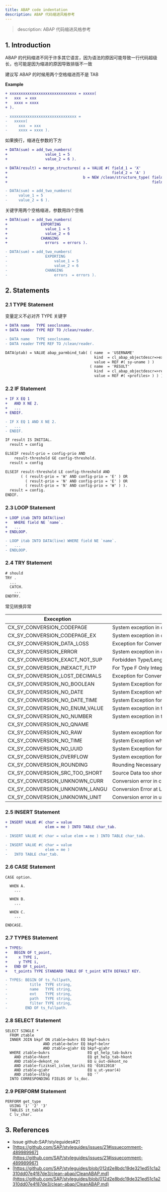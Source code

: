 ```yaml
---
title: ABAP code indentation
description: ABAP 代码缩进风格参考
---
```


> description: ABAP 代码缩进风格参考

## 1. Introduction

ABAP 的代码缩进不同于许多其它语言，因为语法的原因可能导致一行代码超级长，也可能是因为缩进的原因导致排版不一致

建议写 ABAP 的时候用两个空格缩进而不是 TAB

**Example**

```diff
+ xxxxxxxxxxxxxxxxxxxxxxxxxxxxxx = xxxxx(
+   xxx  = xxx
+   xxxx = xxxx 
+ ).

- xxxxxxxxxxxxxxxxxxxxxxxxxxxxxx =
-   xxxxx(
-     xxx  = xxx
-     xxxx = xxxx ).
```

如果换行，缩进在参数的下方

```diff
+ DATA(sum) = add_two_numbers(
+                 value_1 = 5
+                 value_2 = 6 ).

+ DATA(result) = merge_structures( a = VALUE #( field_1 = 'X'
+                                               field_2 = 'A' )
+                                  b = NEW /clean/structure_type( field_3 = 'C'
+                                                                 field_4 = 'D' ) ).

- DATA(sum) = add_two_numbers(
-     value_1 = 5
-     value_2 = 6 ).
```

关键字用两个空格缩进，参数用四个空格

```diff
+ DATA(sum) = add_two_numbers(
+               EXPORTING
+                 value_1 = 5
+                 value_2 = 6
+               CHANGING
+                 errors  = errors ).

- DATA(sum) = add_two_numbers(
-                 EXPORTING
-                     value_1 = 5
-                     value_2 = 6
-                 CHANGING
-                     errors  = errors ).
```

## 2. Statements

### 2.1 TYPE Statement
变量定义不必对齐 TYPE 关键字

```diff
+ DATA name   TYPE seoclsname.
+ DATA reader TYPE REF TO /clean/reader.

- DATA name   TYPE seoclsname.
- DATA reader TYPE REF TO /clean/reader.

DATA(ptab) = VALUE abap_parmbind_tab( ( name  = 'USERNAME'
                                        kind  = cl_abap_objectdescr=>exporting
                                        value = REF #( sy-uname ) )
                                      ( name  = 'RESULT'
                                        kind  = cl_abap_objectdescr=>returning
                                        value = REF #( <profiles> ) ) ).
```

### 2.2 IF Statement

```diff
+ IF X EQ 1
+   AND X NE 2.
+   ...
+ ENDIF.

- IF X EQ 1 AND X NE 2.
-   ...
- ENDIF.

IF result IS INITIAL.
  result = config

ELSEIF result-prio = config-prio AND
    result-threshold GE config-threshold.
  result = config

ELSEIF result-threshold LE config-threshold AND
       ( ( result-prio = 'W' AND config-prio = 'E' ) OR
         ( result-prio = 'N' AND config-prio = 'E' ) OR
         ( result-prio = 'N' AND config-prio = 'W' ) ).
  result = config.
ENDIF.
```

### 2.3 LOOP Statement

```diff
+ LOOP itab INTO DATA(line)
+   WHERE field NE `name`.
+   ...
+ ENDLOOP.

- LOOP itab INTO DATA(line) WHERE field NE `name`.
-   ...
- ENDLOOP.
```

### 2.4 TRY Statement

```diff
# should
TRY .
  ...
  CATCH.
    ...
ENDTRY.
```

常见转换异常

| Exeception                     | Description                                              |
| ------------------------------ | -------------------------------------------------------- |
| CX_SY_CONVERSION_CODEPAGE      | System exception in character set conversion             |
| CX_SY_CONVERSION_CODEPAGE_EX   | System exception in character set conversion             |
| CX_SY_CONVERSION_DATA_LOSS     | Exception for Conversions Where Data Is Lost             |
| CX_SY_CONVERSION_ERROR         | System exception in conversion errors                    |
| CX_SY_CONVERSION_EXACT_NOT_SUP | Forbidden Type/Length Combination for MOVE EXACT         |
| CX_SY_CONVERSION_INEXACT_FLTP  | For Type F Only Integers of up to 15 Digits Allowed      |
| CX_SY_CONVERSION_LOST_DECIMALS | Exception for Conversions with Loss of Decimal Places    |
| CX_SY_CONVERSION_NO_BOOLEAN    | System Exception for Conversion Error in xsd:boolean     |
| CX_SY_CONVERSION_NO_DATE       | System Exception when Changing a Date                    |
| CX_SY_CONVERSION_NO_DATE_TIME  | System Exception for Data and Time Conversions           |
| CX_SY_CONVERSION_NO_ENUM_VALUE | System exception in transformation of an enumeration val |
| CX_SY_CONVERSION_NO_NUMBER     | System exception in transformation to a number           |
| CX_SY_CONVERSION_NO_QNAME      |                                                          |
| CX_SY_CONVERSION_NO_RAW        | System exception for overflow in conversion              |
| CX_SY_CONVERSION_NO_TIME       | System Exception when Changing a Time                    |
| CX_SY_CONVERSION_NO_UUID       | System Exception for UUID Conversions                    |
| CX_SY_CONVERSION_OVERFLOW      | System exception for overflow in conversion              |
| CX_SY_CONVERSION_ROUNDING      | Rounding Necessary                                       |
| CX_SY_CONVERSION_SRC_TOO_SHORT | Source Data too short for MOVE EXACT                     |
| CX_SY_CONVERSION_UNKNOWN_CURR  | Conversion error in currency unit                        |
| CX_SY_CONVERSION_UNKNOWN_LANGU | Conversion Error at Language Key                         |
| CX_SY_CONVERSION_UNKNOWN_UNIT  | Conversion error in unit of measurement                  |

### 2.5 INSERT Statement

```diff
+ INSERT VALUE #( char = value
+                 elem = me ) INTO TABLE char_tab.

- INSERT VALUE #( char = value elem = me ) INTO TABLE char_tab.

- INSERT VALUE #( char = value
-                 elem = me ) 
-   INTO TABLE char_tab.
```

### 2.6 CASE Statement

```abap
CASE option.
  
  WHEN A.
    ...
  
  WHEN B.
    ...

  WHEN C.
    ...

ENDCASE.
```

### 2.7 TYPES Statement

```diff
+ TYPES:
+   BEGIN OF t_point,
+     x TYPE i,
+     y TYPE i,
+   END OF t_point,
+   t_points TYPE STANDARD TABLE OF t_point WITH DEFAULT KEY.

- TYPES: BEGIN OF ts_fullpath,
-          title  TYPE string,
-          name   TYPE string,
-          ext    TYPE string,
-          path   TYPE string,
-          filter TYPE string,
-        END OF ts_fullpath.
```

### 2.8 SELECT Statement

```abap
SELECT SINGLE * 
  FROM ztable 
  INNER JOIN bkpf ON ztable~bukrs EQ bkpf~bukrs
                 AND ztable~belnr EQ bkpf~belnr
                 AND ztable~gjahr EQ bkpf~gjahr
  WHERE ztable~bukrs                 EQ gt_help_tab-bukrs
    AND ztable~hkont                 EQ gt_help_tab-hkont
    AND ztable~dekont_no             EQ u_out-dekont_no
    AND ztable~fiziksel_islem_tarihi EQ '01012018'
    AND ztable~gjahr                 EQ u_ut-year(4)
    AND ztable~stblg                 EQ ''
  INTO CORRESPONDING FIELDS OF ls_doc.
```

### 2.9 PERFORM Statement

```abap
PERFORM get_type 
  USING '1' '2' '3' 
  TABLES it_table 
  C lv_char.
```
## 3. References

- Issue github:SAP/styleguides#21
- [https://github.com/SAP/styleguides/issues/21#issuecomment-489989967](https://github.com/SAP/styleguides/issues/21#issuecomment-489989967)
- [https://github.com/SAP/styleguides/blob/012d2e8bdc19de321ed51c1a2310dd07e4f87de3/clean-abap/CleanABAP.md](https://github.com/SAP/styleguides/blob/012d2e8bdc19de321ed51c1a2310dd07e4f87de3/clean-abap/CleanABAP.md)